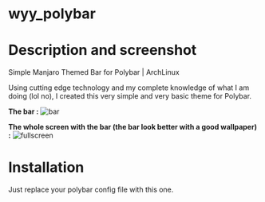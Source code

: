 # wyy_polybar
# Description and screenshot
Simple Manjaro Themed Bar for Polybar | ArchLinux

Using cutting edge technology and my complete knowledge of what I am doing (lol no), I created this very simple and very basic theme for Polybar. 

**The bar :**
![bar](https://user-images.githubusercontent.com/77797484/159490659-8ca93d67-5f77-4b6e-b5e6-0651ea40e57c.png)

**The whole screen with the bar (the bar look better with a good wallpaper) :**
![fullscreen](https://user-images.githubusercontent.com/77797484/158819573-37a76f7d-c1f9-4dcf-8dc9-24eeebd16849.png)

# Installation

Just replace your polybar config file with this one. 
